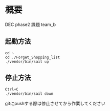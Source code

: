# 概要
DEC phase2 課題 team_b

## 起動方法

```
cd ~
cd ./Forget_Shopping_list
./vendor/bin/sail up
```

## 停止方法

```
Ctrl+C
./vendor/bin/sail down
```
gitにpushする際は停止させてから作業してください